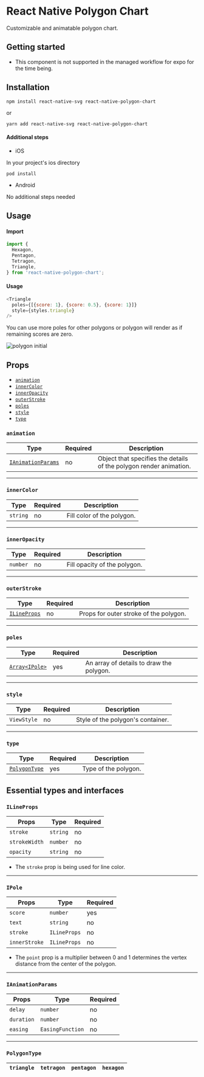 # React Native Polygon Chart

Customizable and animatable polygon chart.

## Getting started

- This component is not supported in the managed workflow for expo for the time being.

## Installation

```
npm install react-native-svg react-native-polygon-chart
```

or

```
yarn add react-native-svg react-native-polygon-chart
```

#### Additional steps

- iOS

In your project's ios directory

```
pod install
```

- Android

No additional steps needed

## Usage

#### Import

```javascript
import {
  Hexagon,
  Pentagon,
  Tetragon,
  Triangle,
} from 'react-native-polygon-chart';
```

#### Usage

```javascript
<Triangle
  poles={[{score: 1}, {score: 0.5}, {score: 1}]}
  style={styles.triangle}
/>
```

You can use more poles for other polygons or polygon will render as if remaining scores are zero.

![polygon initial](https://user-images.githubusercontent.com/89466000/144827429-21307cf6-bc36-457b-ad71-227fa6e21fc1.gif)

## Props

- [`animation`](#animation)
- [`innerColor`](#innerColor)
- [`innerOpacity`](#innerOpacity)
- [`outerStroke`](#outerStroke)
- [`poles`](#poles)
- [`style`](#style)
- [`type`](#type)

### `animation`

| Type                                    | Required | Description                                                        |
| --------------------------------------- | -------- | ------------------------------------------------------------------ |
| [`IAnimationParams`](#IAnimationParams) | no       | Object that specifies the details of the polygon render animation. |

---

### `innerColor`

| Type     | Required | Description                |
| -------- | -------- | -------------------------- |
| `string` | no       | Fill color of the polygon. |

---

### `innerOpacity`

| Type     | Required | Description                  |
| -------- | -------- | ---------------------------- |
| `number` | no       | Fill opacity of the polygon. |

---

### `outerStroke`

| Type                        | Required | Description                            |
| --------------------------- | -------- | -------------------------------------- |
| [`ILineProps`](#ILineProps) | no       | Props for outer stroke of the polygon. |

---

### `poles`

| Type                     | Required | Description                              |
| ------------------------ | -------- | ---------------------------------------- |
| [`Array<IPole>`](#IPole) | yes      | An array of details to draw the polygon. |

---

### `style`

| Type        | Required | Description                       |
| ----------- | -------- | --------------------------------- |
| `ViewStyle` | no       | Style of the polygon's container. |

---

### `type`

| Type                          | Required | Description          |
| ----------------------------- | -------- | -------------------- |
| [`PolygonType`](#PolygonType) | yes      | Type of the polygon. |

## Essential types and interfaces

### `ILineProps`

| Props         | Type     | Required |
| ------------- | -------- | -------- |
| `stroke`      | `string` | no       |
| `strokeWidth` | `number` | no       |
| `opacity `    | `string` | no       |

- The `stroke` prop is being used for line color.

---

### `IPole`

| Props         | Type         | Required |
| ------------- | ------------ | -------- |
| `score`       | `number`     | yes      |
| `text`        | `string`     | no       |
| `stroke`      | `ILineProps` | no       |
| `innerStroke` | `ILineProps` | no       |

- The `point` prop is a multiplier between 0 and 1 determines the vertex distance from the center of the polygon.

---

### `IAnimationParams`

| Props      | Type             | Required |
| ---------- | ---------------- | -------- |
| `delay`    | `number`         | no       |
| `duration` | `number`         | no       |
| `easing`   | `EasingFunction` | no       |

---

### `PolygonType`

| `triangle` | `tetragon` | `pentagon` | `hexagon` |
| ---------- | ---------- | ---------- | --------- |
